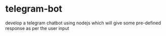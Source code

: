 # telegram-bot
develop a telegram chatbot using nodejs which will give some pre-defined response as per the user input
